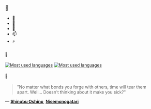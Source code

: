 ### 👋

- 🔭
- 🌱
- 💬
- 📫
- ⚡

#### 🧏

[![Most used languages](https://github-readme-stats-aynah.vercel.app/api/top-langs/?username=aynh&theme=solarized-dark&langs_count=6&layout=compact&hide_title=true)](https://github.com/anuraghazra/github-readme-stats#gh-dark-mode-only)
[![Most used languages](https://github-readme-stats-aynah.vercel.app/api/top-langs/?username=aynh&theme=solarized-light&langs_count=6&layout=compact&hide_title=true)](https://github.com/anuraghazra/github-readme-stats#gh-light-mode-only)

#### 💬

> "No matter what bonds you forge with others, time will tear them apart. Well... Doesn't thinking about it make you sick?"

&mdash; [**Shinobu Oshino**](https://myanimelist.net/character.php?q=Shinobu%20Oshino&cat=character), [**Nisemonogatari**](https://myanimelist.net/search/all?q=Nisemonogatari&cat=all)

